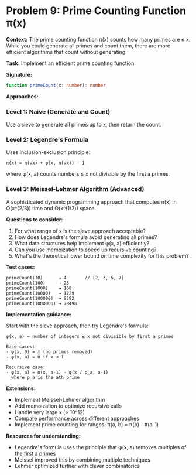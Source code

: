 # Problem 9: Prime Counting Function π(x)

**Context:** The prime counting function π(x) counts how many primes are ≤ x. While you could generate all primes and count them, there are more efficient algorithms that count without generating.

**Task:** Implement an efficient prime counting function.

**Signature:**

```ts
function primeCount(x: number): number
```

**Approaches:**

### **Level 1: Naive (Generate and Count)**
Use a sieve to generate all primes up to x, then return the count.

### **Level 2: Legendre's Formula**
Uses inclusion-exclusion principle:
```
π(x) = π(√x) + φ(x, π(√x)) - 1
```
where φ(x, a) counts numbers ≤ x not divisible by the first a primes.

### **Level 3: Meissel-Lehmer Algorithm (Advanced)**
A sophisticated dynamic programming approach that computes π(x) in O(x^(2/3)) time and O(x^(1/3)) space.

**Questions to consider:**

1. For what range of x is the sieve approach acceptable?
2. How does Legendre's formula avoid generating all primes?
3. What data structures help implement φ(x, a) efficiently?
4. Can you use memoization to speed up recursive counting?
5. What's the theoretical lower bound on time complexity for this problem?

**Test cases:**

```
primeCount(10)      → 4       // [2, 3, 5, 7]
primeCount(100)     → 25
primeCount(1000)    → 168
primeCount(10000)   → 1229
primeCount(100000)  → 9592
primeCount(1000000) → 78498
```

**Implementation guidance:**

Start with the sieve approach, then try Legendre's formula:

```
φ(x, a) = number of integers ≤ x not divisible by first a primes

Base cases:
- φ(x, 0) = x (no primes removed)
- φ(x, a) = 0 if x < 1

Recursive case:
- φ(x, a) = φ(x, a-1) - φ(x / p_a, a-1)
  where p_a is the ath prime
```

**Extensions:**

* Implement Meissel-Lehmer algorithm
* Add memoization to optimize recursive calls
* Handle very large x (> 10^12)
* Compare performance across different approaches
* Implement prime counting for ranges: π(a, b) = π(b) - π(a-1)

**Resources for understanding:**

* Legendre's formula uses the principle that φ(x, a) removes multiples of the first a primes
* Meissel improved this by combining multiple techniques
* Lehmer optimized further with clever combinatorics
